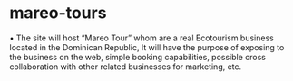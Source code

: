 # mareo-tours
•	The site will host “Mareo Tour” whom are a real Ecotourism business located in the Dominican Republic, It will have the purpose of exposing to the business on the web, simple booking capabilities, possible cross collaboration with other related businesses for marketing, etc.